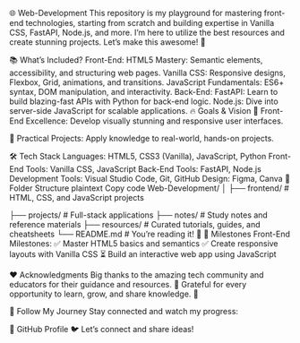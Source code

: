 🌐 Web-Development
 This repository is my playground for mastering front-end technologies, starting from scratch and building expertise in Vanilla CSS, FastAPI, Node.js, and more. I’m here to utilize the best resources and create stunning projects. Let’s make this awesome! 🌟

📚 What’s Included?
Front-End:
HTML5 Mastery: Semantic elements, accessibility, and structuring web pages.
Vanilla CSS: Responsive designs, Flexbox, Grid, animations, and transitions.
JavaScript Fundamentals: ES6+ syntax, DOM manipulation, and interactivity.
Back-End:
FastAPI: Learn to build blazing-fast APIs with Python for back-end logic.
Node.js: Dive into server-side JavaScript for scalable applications.
🔥 Goals & Vision
🎯 Front-End Excellence: Develop visually stunning and responsive user interfaces.

🎯 Practical Projects: Apply knowledge to real-world, hands-on projects.

🛠️ Tech Stack
Languages: HTML5, CSS3 (Vanilla), JavaScript, Python
Front-End Tools: Vanilla CSS, JavaScript
Back-End Tools: FastAPI, Node.js
Development Tools: Visual Studio Code, Git, GitHub
Design: Figma, Canva
📂 Folder Structure
plaintext
Copy code
Web-Development/
│
├── frontend/         # HTML, CSS, and JavaScript projects
         
├── projects/         # Full-stack applications
├── notes/            # Study notes and reference materials
├── resources/        # Curated tutorials, guides, and cheatsheets
└── README.md         # You’re reading it! 🎉
🎉 Milestones
Front-End Milestones:
✅ Master HTML5 basics and semantics
✅ Create responsive layouts with Vanilla CSS
⏳ Build an interactive web app using JavaScript

❤️ Acknowledgments
Big thanks to the amazing tech community and educators for their guidance and resources. 🙌
Grateful for every opportunity to learn, grow, and share knowledge. 🚀

🚀 Follow My Journey
Stay connected and watch my progress:

🌟 GitHub Profile
🐦 Let’s connect and share ideas!
